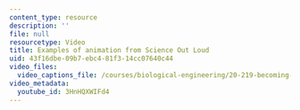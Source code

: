 ```yaml
---
content_type: resource
description: ''
file: null
resourcetype: Video
title: Examples of animation from Science Out Loud
uid: 43f16dbe-09b7-ebc4-81f3-14cc07640c44
video_files:
  video_captions_file: /courses/biological-engineering/20-219-becoming-the-next-bill-nye-writing-and-hosting-the-educational-show-january-iap-2015/day-4-storytellers-toolkit-pt.-2/copy2_of_day-4-part-1/3HnHQXWIFd4.vtt
video_metadata:
  youtube_id: 3HnHQXWIFd4
---
```

